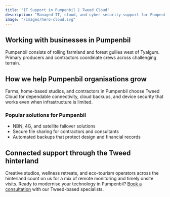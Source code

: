 ```yaml
---
title: "IT Support in Pumpenbil | Tweed Cloud"
description: "Managed IT, cloud, and cyber security support for Pumpenbil businesses through the Tweed hinterland."
image: "/images/hero-cloud.svg"
---
```


## Working with businesses in Pumpenbil
Pumpenbil consists of rolling farmland and forest gullies west of Tyalgum. Primary producers and contractors coordinate crews across challenging terrain.

## How we help Pumpenbil organisations grow
Farms, home-based studios, and contractors in Pumpenbil choose Tweed Cloud for dependable connectivity, cloud backups, and device security that works even when infrastructure is limited.

### Popular solutions for Pumpenbil
- NBN, 4G, and satellite failover solutions
- Secure file sharing for contractors and consultants
- Automated backups that protect design and financial records

## Connected support through the Tweed hinterland
Creative studios, wellness retreats, and eco-tourism operators across the hinterland count on us for a mix of remote monitoring and timely onsite visits. Ready to modernise your technology in Pumpenbil? [Book a consultation](/consultation/) with our Tweed-based specialists.
